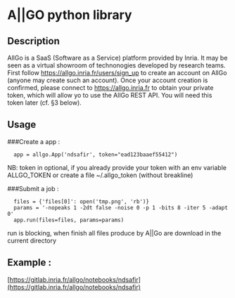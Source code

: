 # A||GO python library 


## Description
AllGo is a SaaS (Software as a Service) platform provided by Inria. It may be seen as a virtual showroom of technonogies developed by research teams.
First follow https://allgo.inria.fr/users/sign_up to create an account on AllGo (anyone may create such an account). Once your account creation is confirmed, please connect to https://allgo.inria.fr to obtain your private token, which will allow yo to use the AllGo REST API. You will need this token later (cf. §3 below).


## Usage 

###Create a app : 
``` 
  app = allgo.App('ndsafir', token="ead123baaef55412") 
```

NB: token in optional, if you already provide your token with an env variable ALLGO_TOKEN or create a file ~/.allgo_token (without breakline)

###Submit a job : 

```
  files = {'files[0]': open('tmp.png', 'rb')}
  params = '-nopeaks 1 -2dt false -noise 0 -p 1 -bits 8 -iter 5 -adapt 0'
  app.run(files=files, params=params)
```

run is blocking, when finish all files produce by A||Go are download in the current directory 


## Example : 

[https://gitlab.inria.fr/allgo/notebooks/ndsafir](https://gitlab.inria.fr/allgo/notebooks/ndsafir)
  	


	
